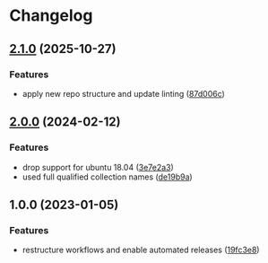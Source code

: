 # Changelog

## [2.1.0](https://github.com/rolehippie/floatingip/compare/v2.0.0...v2.1.0) (2025-10-27)


### Features

* apply new repo structure and update linting ([87d006c](https://github.com/rolehippie/floatingip/commit/87d006ce8ecb3304ceee4672d00f8f21d2c353c5))

## [2.0.0](https://github.com/rolehippie/floatingip/compare/v1.0.0...v2.0.0) (2024-02-12)


### Features

* drop support for ubuntu 18.04 ([3e7e2a3](https://github.com/rolehippie/floatingip/commit/3e7e2a307b8fe1b46f402efb7c7d2b64cba80070))
* used full qualified collection names ([de19b9a](https://github.com/rolehippie/floatingip/commit/de19b9a1e8795f119c8a75b7a6c598b834dbdee9))

## 1.0.0 (2023-01-05)


### Features

* restructure workflows and enable automated releases ([19fc3e8](https://github.com/rolehippie/floatingip/commit/19fc3e8a77746a64047879a6e48f0324847fddbd))
